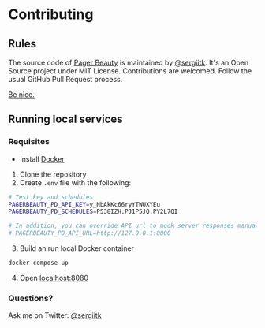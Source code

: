 # Contributing

## Rules

The source code of [Pager Beauty](https://github.com/sergiitk/pagerbeauty) is maintained by [@sergiitk](https://github.com/sergiitk).
It's an Open Source project under MIT License. Contributions are welcomed. Follow the usual GitHub Pull Request process.

[Be nice.](CODE_OF_CONDUCT.md)

## Running local services

### Requisites
- Install [Docker](https://docs.docker.com/install/)


1. Clone the repository
2. Create `.env` file with the following:

```sh
# Test key and schedules
PAGERBEAUTY_PD_API_KEY=y_NbAkKc66ryYTWUXYEu
PAGERBEAUTY_PD_SCHEDULES=P538IZH,PJ1P5JQ,PY2L7QI

# In addition, you can override API url to mock server responses manually
# PAGERBEAUTY_PD_API_URL=http://127.0.0.1:8000
```

3. Build an run local Docker container

```sh
docker-compose up
```

4. Open [localhost:8080](http://localhost:8080)

### Questions?
Ask me on Twitter: [@sergiitk](https://twitter.com/sergiitk)
